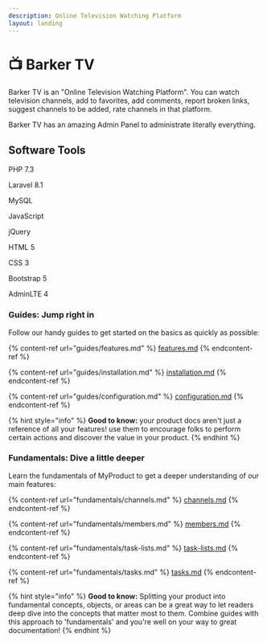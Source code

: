```yaml
---
description: Online Television Watching Platform
layout: landing
---
```


# 📺 Barker TV

Barker TV is an "Online Television Watching Platform". You can watch television channels, add to favorites, add comments, report broken links, suggest channels to be added, rate channels in that platform.

Barker TV has an amazing Admin Panel to administrate literally everything.

## Software Tools

PHP 7.3

Laravel 8.1

MySQL

JavaScript

jQuery

HTML 5

CSS 3

Bootstrap 5

AdminLTE 4

### Guides: Jump right in

Follow our handy guides to get started on the basics as quickly as possible:

{% content-ref url="guides/features.md" %}
[features.md](guides/features.md)
{% endcontent-ref %}

{% content-ref url="guides/installation.md" %}
[installation.md](guides/installation.md)
{% endcontent-ref %}

{% content-ref url="guides/configuration.md" %}
[configuration.md](guides/configuration.md)
{% endcontent-ref %}

{% hint style="info" %}
**Good to know:** your product docs aren't just a reference of all your features! use them to encourage folks to perform certain actions and discover the value in your product.
{% endhint %}

### Fundamentals: Dive a little deeper

Learn the fundamentals of MyProduct to get a deeper understanding of our main features:

{% content-ref url="fundamentals/channels.md" %}
[channels.md](fundamentals/channels.md)
{% endcontent-ref %}

{% content-ref url="fundamentals/members.md" %}
[members.md](fundamentals/members.md)
{% endcontent-ref %}

{% content-ref url="fundamentals/task-lists.md" %}
[task-lists.md](fundamentals/task-lists.md)
{% endcontent-ref %}

{% content-ref url="fundamentals/tasks.md" %}
[tasks.md](fundamentals/tasks.md)
{% endcontent-ref %}

{% hint style="info" %}
**Good to know:** Splitting your product into fundamental concepts, objects, or areas can be a great way to let readers deep dive into the concepts that matter most to them. Combine guides with this approach to 'fundamentals' and you're well on your way to great documentation!
{% endhint %}
